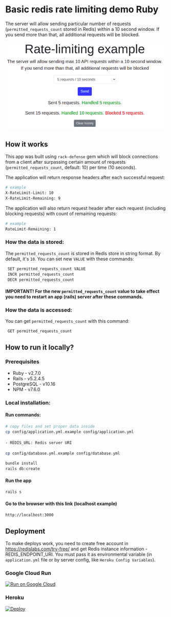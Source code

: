 # Basic redis rate limiting demo Ruby

The server will allow sending particular number of requests (`permitted_requests_count` stored in Redis) within a 10 second window. If you send more than that, all additional requests will be blocked.

![How it works](./public/example.png)

## How it works
This app was built using `rack-defense` gem which will block connections from a client after surpassing certain amount of requests (`permitted_requests_count`, default: 10) per time (10 seconds).

The application will return response headers after each successful request:

```sh
# example
X-RateLimit-Limit: 10
X-RateLimit-Remaining: 9
```

The application will also return request header after each request (including blocking requests) with count of remaining requests:

```sh
# example
RateLimit-Remaining: 1
```

### How the data is stored:

The `permitted_requests_count` is stored in Redis store in string format. By default, it's `10`. You can set new `VALUE` with these commands:

```sh
 SET permitted_requests_count VALUE
 INCR permitted_requests_count
 DECR permitted_requests_count
```

#### IMPORTANT! For the new `permitted_requests_count` value to take effect you need to restart an app (rails) server after these commands.

### How the data is accessed:

You can get `permitted_requests_count` with this command:
```sh
 GET permitted_requests_count
```

## How to run it locally?

### Prerequisites

- Ruby - v2.7.0
- Rails - v5.2.4.5
- PostgreSQL - v10.16
- NPM - v7.6.0

### Local installation:

#### Run commands:

```sh
# copy files and set proper data inside
cp config/application.yml.example config/application.yml

- REDIS_URL: Redis server URI

cp config/database.yml.example config/database.yml
```

```sh
bundle install
rails db:create
```

#### Run the app

```sh
rails s
```

#### Go to the browser with this link (localhost example)

```sh
http://localhost:3000
```

## Deployment

To make deploys work, you need to create free account in https://redislabs.com/try-free/ and get Redis instance information - REDIS_ENDPOINT_URI. You must pass it as environmental variable (in `application.yml` file or by server config, like `Heroku Config Variables`).

### Google Cloud Run

[![Run on Google
Cloud](https://deploy.cloud.run/button.svg)](https://deploy.cloud.run/?git_repo=https://github.com/redis-developer/basic-redis-rate-limiting-demo-ruby.git)

### Heroku

[![Deploy](https://www.herokucdn.com/deploy/button.svg)](https://heroku.com/deploy)
